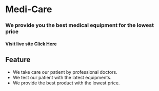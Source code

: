 # Medi-Care

### We provide you the best medical equipment for the lowest price
#### Visit live site [Click Here](https://ahsanur-rahman-assignment-10.netlify.app/)

## Feature
* We take care our patient by professional doctors.
* We test our patient with the latest equipments.
* We provide the best product with the lowest price.